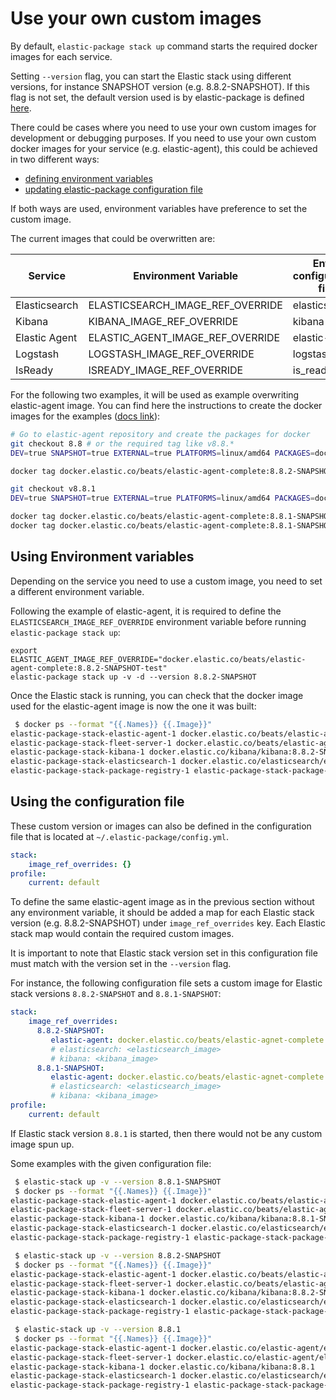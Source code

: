 # Use your own custom images

By default, `elastic-package stack up` command starts the required docker images for each service.

Setting `--version` flag, you can start the Elastic stack using different versions, for instance SNAPSHOT version (e.g. 8.8.2-SNAPSHOT).
If this flag is not set, the default version used is by elastic-package is defined [here](../../internal/install/stack_version.go).

There could be cases where you need to use your own custom images for development or debugging purposes.
If you need to use your own custom docker images for your service (e.g. elastic-agent), this could be
achieved in two different ways:
- [defining environment variables](#using-environment-variables)
- [updating elastic-package configuration file](#using-the-configuration-file)

If both ways are used, environment variables have preference to set the custom image.

The current images that could be overwritten are:

| Service | Environment Variable | Entry configuration file |
| --- | --- | --- |
| Elasticsearch | ELASTICSEARCH_IMAGE_REF_OVERRIDE | elasticsearch |
| Kibana | KIBANA_IMAGE_REF_OVERRIDE | kibana |
| Elastic Agent | ELASTIC_AGENT_IMAGE_REF_OVERRIDE | elastic-agent |
| Logstash | LOGSTASH_IMAGE_REF_OVERRIDE | logstash |
| IsReady | ISREADY_IMAGE_REF_OVERRIDE | is_ready |


For the following two examples, it will be used as example overwriting elastic-agent image.
You can find here the instructions to create the docker images for the examples ([docs link](https://github.com/elastic/elastic-agent#packaging)):

```bash
# Go to elastic-agent repository and create the packages for docker
git checkout 8.8 # or the required tag like v8.8.*
DEV=true SNAPSHOT=true EXTERNAL=true PLATFORMS=linux/amd64 PACKAGES=docker  mage -v package

docker tag docker.elastic.co/beats/elastic-agent-complete:8.8.2-SNAPSHOT docker.elastic.co/beats/elastic-agent-complete:8.8.2-SNAPSHOT-test

git checkout v8.8.1
DEV=true SNAPSHOT=true EXTERNAL=true PLATFORMS=linux/amd64 PACKAGES=docker  mage -v package

docker tag docker.elastic.co/beats/elastic-agent-complete:8.8.1-SNAPSHOT docker.elastic.co/beats/elastic-agent-complete:8.8.1-SNAPSHOT-test
docker tag docker.elastic.co/beats/elastic-agent-complete:8.8.1-SNAPSHOT docker.elastic.co/beats/elastic-agent-complete:8.8.1-SNAPSHOT-foo
```

## Using Environment variables

Depending on the service you need to use a custom image, you need to set a different environment variable.

Following the example of elastic-agent, it is required to define the `ELASTICSEARCH_IMAGE_REF_OVERRIDE` environment variable before running `elastic-package stack up`:
```
export ELASTIC_AGENT_IMAGE_REF_OVERRIDE="docker.elastic.co/beats/elastic-agent-complete:8.8.2-SNAPSHOT-test"
elastic-package stack up -v -d --version 8.8.2-SNAPSHOT
```

Once the Elastic stack is running, you can check that the docker image used for the elastic-agent image is now the one it was built:

```bash
 $ docker ps --format "{{.Names}} {{.Image}}"
elastic-package-stack-elastic-agent-1 docker.elastic.co/beats/elastic-agent-complete:8.8.2-SNAPSHOT-test
elastic-package-stack-fleet-server-1 docker.elastic.co/beats/elastic-agent-complete:8.8.2-SNAPSHOT-test
elastic-package-stack-kibana-1 docker.elastic.co/kibana/kibana:8.8.2-SNAPSHOT
elastic-package-stack-elasticsearch-1 docker.elastic.co/elasticsearch/elasticsearch:8.8.2-SNAPSHOT
elastic-package-stack-package-registry-1 elastic-package-stack-package-registry
```

## Using the configuration file

These custom version or images can also be defined in the configuration file that is located at
`~/.elastic-package/config.yml`.

```yaml
stack:
    image_ref_overrides: {}
profile:
    current: default
```

To define the same elastic-agent image as in the previous section without any environment variable,
it should be added a map for each Elastic stack version (e.g. 8.8.2-SNAPSHOT) under `image_ref_overrides` key.
Each Elastic stack map would contain the required custom images.

It is important to note that Elastic stack version set in this configuration file must match with the version
set in the `--version` flag.

For instance, the following configuration file sets a custom image for Elastic stack versions `8.8.2-SNAPSHOT` and `8.8.1-SNAPSHOT`:

```yaml
stack:
    image_ref_overrides:
      8.8.2-SNAPSHOT:
         elastic-agent: docker.elastic.co/beats/elastic-agnet-complete:8.8-2-SNAPSHOT-test
         # elasticsearch: <elasticsearch_image>
         # kibana: <kibana_image>
      8.8.1-SNAPSHOT:
         elastic-agent: docker.elastic.co/beats/elastic-agnet-complete:8.8-1-SNAPSHOT-test
         # elasticsearch: <elasticsearch_image>
         # kibana: <kibana_image>
profile:
    current: default
```

If Elastic stack version `8.8.1` is started, then there would not be any custom image spun up.

Some examples with the given configuration file:

```bash
 $ elastic-stack up -v --version 8.8.1-SNAPSHOT
 $ docker ps --format "{{.Names}} {{.Image}}"
elastic-package-stack-elastic-agent-1 docker.elastic.co/beats/elastic-agent-complete:8.8.1-SNAPSHOT-test
elastic-package-stack-fleet-server-1 docker.elastic.co/beats/elastic-agent-complete:8.8.1-SNAPSHOT-test
elastic-package-stack-kibana-1 docker.elastic.co/kibana/kibana:8.8.1-SNAPSHOT
elastic-package-stack-elasticsearch-1 docker.elastic.co/elasticsearch/elasticsearch:8.8.1-SNAPSHOT
elastic-package-stack-package-registry-1 elastic-package-stack-package-registry

 $ elastic-stack up -v --version 8.8.2-SNAPSHOT
 $ docker ps --format "{{.Names}} {{.Image}}"
elastic-package-stack-elastic-agent-1 docker.elastic.co/beats/elastic-agent-complete:8.8.2-SNAPSHOT-test
elastic-package-stack-fleet-server-1 docker.elastic.co/beats/elastic-agent-complete:8.8.2-SNAPSHOT-test
elastic-package-stack-kibana-1 docker.elastic.co/kibana/kibana:8.8.2-SNAPSHOT
elastic-package-stack-elasticsearch-1 docker.elastic.co/elasticsearch/elasticsearch:8.8.2-SNAPSHOT
elastic-package-stack-package-registry-1 elastic-package-stack-package-registry

 $ elastic-stack up -v --version 8.8.1
 $ docker ps --format "{{.Names}} {{.Image}}"
elastic-package-stack-elastic-agent-1 docker.elastic.co/elastic-agent/elastic-agent-complete:8.8.1
elastic-package-stack-fleet-server-1 docker.elastic.co/elastic-agent/elastic-agent-complete:8.8.1
elastic-package-stack-kibana-1 docker.elastic.co/kibana/kibana:8.8.1
elastic-package-stack-elasticsearch-1 docker.elastic.co/elasticsearch/elasticsearch:8.8.1
elastic-package-stack-package-registry-1 elastic-package-stack-package-registry
```
